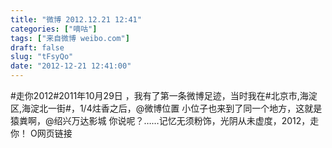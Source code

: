 ```yaml
---
title: "微博 2012.12.21 12:41"
categories: ["嘀咕"]
tags: ["来自微博 weibo.com"]
draft: false
slug: "tFsyQo"
date: "2012-12-21 12:41:00"
---
```


<p>#走你2012#2011年10月29日 ，我有了第一条微博足迹，当时我在#北京市,海淀区,海淀北一街#，1/4炷香之后，@微博位置 小位子也来到了同一个地方，这就是猿粪啊，@绍兴万达影城 你说呢？……记忆无须粉饰，光阴从未虚度，2012，走你！ O网页链接 ​​​​</p>
